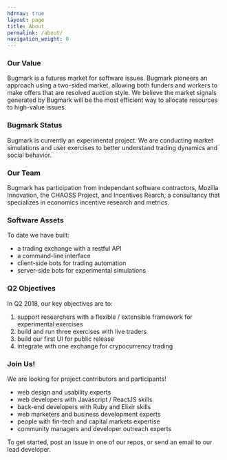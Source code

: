 ```yaml
---
hdrnav: true
layout: page
title: About
permalink: /about/
navigation_weight: 0
---
```


### Our Value

Bugmark is a futures market for software issues.  Bugmark pioneers an approach
using a two-sided market, allowing both funders and workers to make offers that
are resolved auction style.  We believe the market signals generated by Bugmark
will be the most efficient way to allocate resources to high-value issues.

### Bugmark Status

Bugmark is currently an experimental project.  We are conducting market
simulations and user exercises to better understand trading dynamics and social
behavior.

### Our Team

Bugmark has participation from independant software contractors, Mozilla
Innovation, the CHAOSS Project, and Incentives Rearch, a consultancy that
specializes in economics incentive research and metrics.

### Software Assets

To date we have built:
- a trading exchange with a restful API
- a command-line interface
- client-side bots for trading automation
- server-side bots for experimental simulations

### Q2 Objectives

In Q2 2018, our key objectives are to:

1. support researchers with a flexible / extensible framework for experimental exercises
2. build and run three exercises with live traders
3. build our first UI for public release
4. integrate with one exchange for crypocurrency trading

### Join Us!

We are looking for project contributors and participants!  

- web design and usability experts
- web developers with Javascript / ReactJS skills
- back-end developers with Ruby and Elixir skills
- web marketers and business development experts
- people with fin-tech and capital markets expertise
- community managers and developer outreach experts

To get started, post an issue in one of our repos, or send an email to our lead developer.

